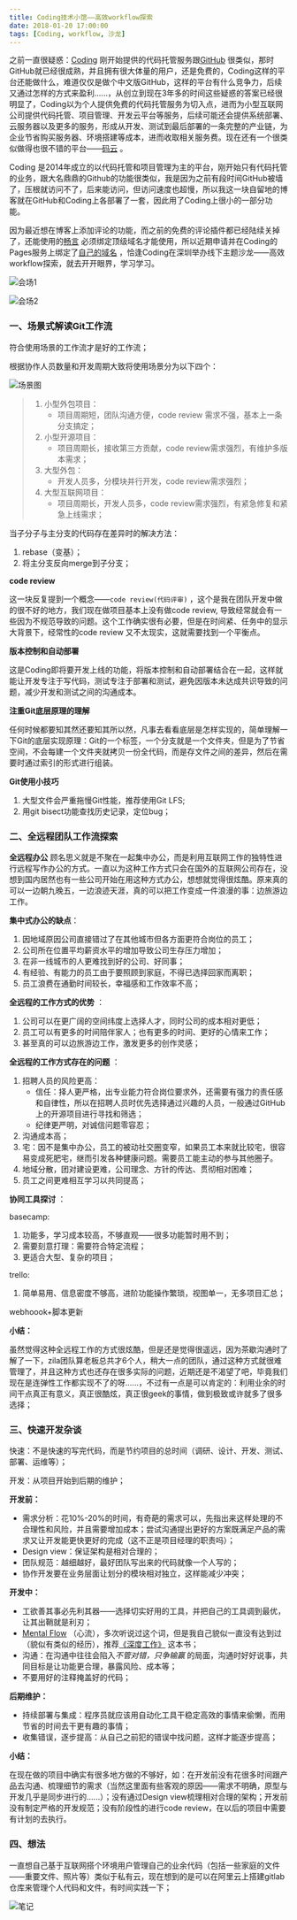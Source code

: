 ```yaml
---
title: Coding技术小馆——高效workflow探索
date: 2018-01-20 17:00:00
tags: [Coding, workflow, 沙龙]
---
```


之前一直很疑惑：[Coding](https://coding.net/) 刚开始提供的代码托管服务跟[GitHub](https://github.com/) 很类似，那时GitHub就已经很成熟，并且拥有很大体量的用户，还是免费的，Coding这样的平台还能做什么，难道仅仅是做个中文版GitHub，这样的平台有什么竞争力，后续又通过怎样的方式来盈利......，从创立到现在3年多的时间这些疑惑的答案已经很明显了，Coding以为个人提供免费的代码托管服务为切入点，进而为小型互联网公司提供代码托管、项目管理、开发云平台等服务，后续可能还会提供系统部署、云服务器以及更多的服务，形成从开发、测试到最后部署的一条完整的产业链，为企业节省购买服务器、环境搭建等成本，进而收取相关服务费。现在还有一个很类似做得也很不错的平台——[码云](https://gitee.com/) 。

<!-- more -->

Coding 是2014年成立的以代码托管和项目管理为主的平台，刚开始只有代码托管的业务，跟大名鼎鼎的Github的功能很类似，我是因为之前有段时间GitHub被墙了，压根就访问不了，后来能访问，但访问速度也超慢，所以我这一块自留地的博客就在GitHub和Coding上各部署了一套，因此用了Coding上很小的一部分功能。

因为最近想在博客上添加评论的功能，而之前的免费的评论插件都已经陆续关掉了，还能使用的[畅言](https://changyan.kuaizhan.com/) 必须绑定顶级域名才能使用，所以近期申请并在Coding的Pages服务上绑定了[自己的域名](http://www.xiacw.cn/) ，恰逢Coding在深圳举办线下主题沙龙——高效workflow探索，就去开开眼界，学习学习。

![会场1](http://olywxnzqu.bkt.clouddn.com/image/coding-workflow/huichang1.jpg) 

![会场2](http://olywxnzqu.bkt.clouddn.com/image/coding-workflow/huichang2.jpg)   

### 一、场景式解读Git工作流

符合使用场景的工作流才是好的工作流；

根据协作人员数量和开发周期大致将使用场景分为以下四个：

![场景图](http://olywxnzqu.bkt.clouddn.com/image/coding-workflow/changjing.png) 

> 1. 小型外包项目：
>    - 项目周期短，团队沟通方便，code review 需求不强，基本上一条分支搞定；
> 2. 小型开源项目：
>    - 项目周期长，接收第三方贡献，code review需求强烈，有维护多版本需求；
> 3. 大型外包：
>    - 开发人员多，分模块并行开发，code review需求强烈；
> 4. 大型互联网项目：
>    - 项目周期长，开发人员多，code review需求强烈，有紧急修复和紧急上线需求；

当子分子与主分支的代码存在差异时的解决方法：

1. rebase（变基）；
2. 将主分支反向merge到子分支；

**code review** 

这一块反复提到一个概念——`code review(代码评审)` ，这个是我在团队开发中做的很不好的地方，我们现在做项目基本上没有做code review, 导致经常就会有一些因为不规范导致的问题。这个工作确实很有必要，但是在时间紧、任务中的显示大背景下，经常性的code review 又不太现实，这就需要找到一个平衡点。

**版本控制和自动部署**

这是Coding即将要开发上线的功能，将版本控制和自动部署结合在一起，这样就能让开发专注于写代码，测试专注于部署和测试，避免因版本未达成共识导致的问题，减少开发和测试之间的沟通成本。

**注重Git底层原理的理解**

任何时候都要知其然还要知其所以然，凡事去看看底层是怎样实现的，简单理解一下Git的底层实现原理：Git的一个标签，一个分支就是一个文件夹，但是为了节省空间，不会每建一个文件夹就拷贝一份全代码，而是存文件之间的差异，然后在需要时通过索引的形式进行组装。

**Git使用小技巧** 

1. 大型文件会严重拖慢Git性能，推荐使用Git LFS;
2. 用git bisect功能查找历史记录，定位bug；

### 二、全远程团队工作流探索

**全远程办公** 顾名思义就是不聚在一起集中办公，而是利用互联网工作的独特性进行远程写作办公的方式。一直以为这种工作方式只会在国外的互联网公司存在，没想到国内居然也有一些公司开始在用这种方式办公，想想就觉得很炫酷。原来真的可以一边朝九晚五，一边浪迹天涯，真的可以把工作变成一件浪漫的事：边旅游边工作。

**集中式办公的缺点**：

1. 因地域原因公司直接错过了在其他城市但各方面更符合岗位的员工；
2. 公司所在位置平均薪资水平的增加导致公司生存压力增加；
3. 在非一线城市的人更难找到好的公司、好同事；
4. 有经验、有能力的员工由于要照顾到家庭，不得已选择回家而离职；
5. 员工浪费在通勤时间较长，幸福感和工作效率不高；

**全远程的工作方式的优势** ：

1. 公司可以在更广阔的空间纬度上选择人才，同时公司的成本相对更低；
2. 员工可以有更多的时间陪伴家人；也有更多的时间、更好的心情来工作；
3. 甚至真的可以边旅游边工作，激发更多的创作灵感；

**全远程的工作方式存在的问题** ：

1. 招聘人员的风险更高：
   * 信任：择人更严格，出专业能力符合岗位要求外，还需要有强力的责任感和自律性，所以在招聘人员时优先选择通过兴趣的人员，一般通过GitHub上的开源项目进行寻找和筛选；
   * 纪律更严明，对诚信问题零容忍；
2. 沟通成本高；
3. 宅：因不是集中办公，员工的被动社交圈变窄，如果员工本来就比较宅，很容易变成死肥宅，继而引发各种健康问题。需要员工能主动的参与其他圈子。
4. 地域分散，团对建设更难，公司理念、方针的传达、贯彻相对困难；
5. 员工之间更难相互学习以共同提高；

**协同工具探讨** ：

basecamp:

1. 功能多，学习成本较高，不够直观——很多功能暂时用不到；
2. 需要刻意打理：需要符合特定流程；
3. 更适合大型、复杂的项目；

trello:

1. 简单易用、信息密度不够高，进阶功能操作繁琐，视图单一，无多项目汇总；

webhoook+脚本更新

**小结：**

虽然觉得这种全远程工作的方式很炫酷，但是还是觉得很遥远，因为茶歇沟通时了解了一下，zila团队算老板总共才6个人，稍大一点的团队，通过这种方式就很难管理了，并且这种方式也还存在很多实际的问题，近期还是不渴望了吧，毕竟我们现在是连弹性工作都实现不了的呀......，不过有一点是可以肯定的：利用业余的时间干点真正有意义，真正很酷炫，真正很geek的事情，做到极致或许就多了很多选择；

### 三、快速开发杂谈

快速：不是快速的写完代码，而是节约项目的总时间（调研、设计、开发、测试、部署、运维等）；

开发：从项目开始到后期的维护；

**开发前：** 

- 需求分析：花10%-20%的时间，有奇葩的需求可以，先指出来这样处理的不合理性和风险，并且需要增加成本；尝试沟通提出更好的方案既满足产品的需求又让开发能更快更好的完成（这不正是项目经理的职责吗）；
- Design view：保证架构是相对合理的；
- 团队规范：越细越好，最好团队写出来的代码就像一个人写的；
- 协作开发要在业务层面让划分的模块相对独立，这样能减少冲突；

**开发中：** 

- 工欲善其事必先利其器——选择切实好用的工具，并把自己的工具调到最优，让其出鞘就是利刃；
- [Mental Flow](https://baike.baidu.com/item/%E5%BF%83%E6%B5%81/9824097?fr=aladdin) （心流），多次听说过这个词，但是我自己貌似一直没有达到过（貌似有类似的经历），推荐[《深度工作》](https://baike.baidu.com/item/%E6%B7%B1%E5%BA%A6%E5%B7%A5%E4%BD%9C/21501834?fr=aladdin) 这本书；
- 沟通：在沟通中往往会陷入*不管对错，只争输赢* 的局面，沟通时好好说事，共同目标是让功能更合理，暴露风险、成本等；
- 不要用好的注释掩盖好的代码；

**后期维护：** 

- 持续部署与集成：程序员就应该用自动化工具干稳定高效的事情来偷懒，而用节省的时间去干更有趣的事情；
- 收集错误，逐步提高：从自己之前犯的错误中找问题，这样才能逐步提高；

**小结：** 

在现在做的项目中确实有很多地方做的不够好，如：在开发前没有花很多时间跟产品去沟通、梳理细节的需求（当然这里面有些客观的原因——需求不明确，原型与开发几乎是同步进行的......）；没有通过Design view梳理相对合理的架构；开发前没有制定严格的开发规范；没有阶段性的进行code review，在以后的项目中需要有计划的去执行。

### 四、想法

一直想自己基于互联网搭个环境用户管理自己的业余代码（包括一些家庭的文件——重要文件、照片等）类似于私有云，现在想到的是可以在阿里云上搭建gitlab仓库来管理个人代码和文件，有时间实践一下；

![笔记](http://olywxnzqu.bkt.clouddn.com/image/coding-workflow/note.jpg) 
